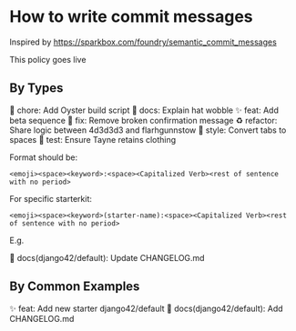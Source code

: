 # How to write commit messages

Inspired by https://sparkbox.com/foundry/semantic_commit_messages

This policy goes live

## By Types

🚧 chore: Add Oyster build script
📝 docs: Explain hat wobble
✨ feat: Add beta sequence
🐛 fix: Remove broken confirmation message
♻️ refactor: Share logic between 4d3d3d3 and flarhgunnstow
💄 style: Convert tabs to spaces
🧪 test: Ensure Tayne retains clothing

Format should be:

`<emoji><space><keyword>:<space><Capitalized Verb><rest of sentence with no period>`

For specific starterkit:

`<emoji><space><keyword>(starter-name):<space><Capitalized Verb><rest of sentence with no period>`

E.g.

📝 docs(django42/default): Update CHANGELOG.md


## By Common Examples

✨ feat: Add new starter django42/default
📝 docs(django42/default): Add CHANGELOG.md

